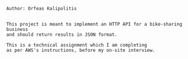 
	Author: Orfeas Kalipolitis


	This project is meant to implement an HTTP API for a bike-sharing business
	and should return results in JSON format.

	This is a technical assignment which I am completing
	as per AWS's instructions, before my on-site interview.
